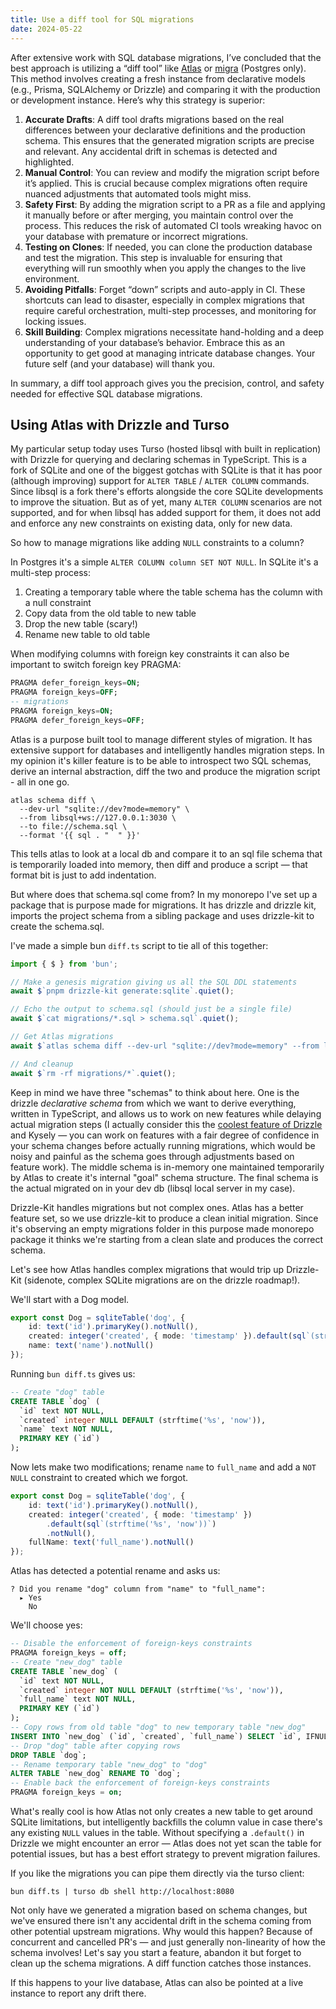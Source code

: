 ```yaml
---
title: Use a diff tool for SQL migrations
date: 2024-05-22
---
```


After extensive work with SQL database migrations, I’ve concluded that the best approach is
utilizing a “diff tool” like [Atlas](https://atlasgo.io) or
[migra](https://github.com/djrobstep/migra) (Postgres only). This method involves creating a fresh
instance from declarative models (e.g., Prisma, SQLAlchemy or Drizzle) and comparing it with the
production or development instance. Here’s why this strategy is superior:

1. **Accurate Drafts**: A diff tool drafts migrations based on the real differences between your
   declarative definitions and the production schema. This ensures that the generated migration
   scripts are precise and relevant. Any accidental drift in schemas is detected and highlighted.
2. **Manual Control**: You can review and modify the migration script before it’s applied. This is
   crucial because complex migrations often require nuanced adjustments that automated tools might
   miss.
3. **Safety First**: By adding the migration script to a PR as a file and applying it manually
   before or after merging, you maintain control over the process. This reduces the risk of
   automated CI tools wreaking havoc on your database with premature or incorrect migrations.
4. **Testing on Clones**: If needed, you can clone the production database and test the migration.
   This step is invaluable for ensuring that everything will run smoothly when you apply the changes
   to the live environment.
5. **Avoiding Pitfalls**: Forget “down” scripts and auto-apply in CI. These shortcuts can lead to
   disaster, especially in complex migrations that require careful orchestration, multi-step
   processes, and monitoring for locking issues.
6. **Skill Building**: Complex migrations necessitate hand-holding and a deep understanding of your
   database’s behavior. Embrace this as an opportunity to get good at managing intricate database
   changes. Your future self (and your database) will thank you.

In summary, a diff tool approach gives you the precision, control, and safety needed for effective
SQL database migrations.

## Using Atlas with Drizzle and Turso

My particular setup today uses Turso (hosted libsql with built in replication) with Drizzle for
querying and declaring schemas in TypeScript. This is a fork of SQLite and one of the biggest
gotchas with SQLite is that it has poor (although improving) support for `ALTER TABLE` /
`ALTER COLUMN` commands. Since libsql is a fork there's efforts alongside the core SQLite developments to
improve the situation. But as of yet, many `ALTER COLUMN` scenarios are not supported, and for when
libsql has added support for them, it does not add and enforce any new constraints on existing data,
only for new data.

So how to manage migrations like adding `NULL` constraints to a column?

In Postgres it's a simple `ALTER COLUMN column SET NOT NULL`. In SQLite it's a multi-step process:

1. Creating a temporary table where the table schema has the column with a null constraint
2. Copy data from the old table to new table
3. Drop the new table (scary!)
4. Rename new table to old table

When modifying columns with foreign key constraints it can also be important to switch foreign key
PRAGMA:

```sql
PRAGMA defer_foreign_keys=ON;
PRAGMA foreign_keys=OFF;
-- migrations
PRAGMA foreign_keys=ON;
PRAGMA defer_foreign_keys=OFF;
```

Atlas is a purpose built tool to manage different styles of migration. It has extensive support for
databases and intelligently handles migration steps. In my opinion it's killer feature is to be able
to introspect two SQL schemas, derive an internal abstraction, diff the two and produce the
migration script - all in one go.

```
atlas schema diff \
  --dev-url "sqlite://dev?mode=memory" \
  --from libsql+ws://127.0.0.1:3030 \
  --to file://schema.sql \
  --format '{{ sql . "  " }}'
```

This tells atlas to look at a local db and compare it to an sql file schema that is temporarily
loaded into memory, then diff and produce a script — that format bit is just to add indentation.

But where does that schema.sql come from? In my monorepo I've set up a package that is purpose made
for migrations. It has drizzle and drizzle kit, imports the project schema from a sibling package
and uses drizzle-kit to create the schema.sql.

I've made a simple bun `diff.ts` script to tie all of this together:

```ts
import { $ } from 'bun';

// Make a genesis migration giving us all the SQL DDL statements
await $`pnpm drizzle-kit generate:sqlite`.quiet();

// Echo the output to schema.sql (should just be a single file)
await $`cat migrations/*.sql > schema.sql`.quiet();

// Get Atlas migrations
await $`atlas schema diff --dev-url "sqlite://dev?mode=memory" --from libsql+ws://127.0.0.1:3030 --to file://schema.sql --format '{{ sql . "  " }}'`;

// And cleanup
await $`rm -rf migrations/*`.quiet();
```

Keep in mind we have three "schemas" to think about here. One is the drizzle _declarative schema_
from which we want to derive everything, written in TypeScript, and allows us to work on new
features while delaying actual migration steps (I actually consider this the [coolest feature of
Drizzle](https://medium.com/drizzle-stories/the-data-access-pattern-first-approach-with-drizzle-bca035bbdc63)
and Kysely — you can work on features with a fair degree of confidence in your schema changes before
actually running migrations, which would be noisy and painful as the schema goes through adjustments
based on feature work). The middle schema is in-memory one maintained temporarily by Atlas to create
it's internal "goal" schema structure. The final schema is the actual migrated on in your dev db
(libsql local server in my case).

Drizzle-Kit handles migrations but not complex ones. Atlas has a better feature set, so we use
drizzle-kit to produce a clean initial migration. Since it's observing an empty migrations folder in
this purpose made monorepo package it thinks we're starting from a clean slate and produces the
correct schema.

Let's see how Atlas handles complex migrations that would trip up Drizzle-Kit (sidenote, complex
SQLite migrations are on the drizzle roadmap!).

We'll start with a Dog model.

```ts
export const Dog = sqliteTable('dog', {
	id: text('id').primaryKey().notNull(),
	created: integer('created', { mode: 'timestamp' }).default(sql`(strftime('%s', 'now'))`),
	name: text('name').notNull()
});
```

Running `bun diff.ts` gives us:

```sql
-- Create "dog" table
CREATE TABLE `dog` (
  `id` text NOT NULL,
  `created` integer NULL DEFAULT (strftime('%s', 'now')),
  `name` text NOT NULL,
  PRIMARY KEY (`id`)
);
```

Now lets make two modifications; rename `name` to `full_name` and add a `NOT NULL` constraint to
created which we forgot.

```ts
export const Dog = sqliteTable('dog', {
	id: text('id').primaryKey().notNull(),
	created: integer('created', { mode: 'timestamp' })
		.default(sql`(strftime('%s', 'now'))`)
		.notNull(),
	fullName: text('full_name').notNull()
});
```

Atlas has detected a potential rename and asks us:

```
? Did you rename "dog" column from "name" to "full_name":
  ▸ Yes
    No
```

We'll choose yes:

```sql
-- Disable the enforcement of foreign-keys constraints
PRAGMA foreign_keys = off;
-- Create "new_dog" table
CREATE TABLE `new_dog` (
  `id` text NOT NULL,
  `created` integer NOT NULL DEFAULT (strftime('%s', 'now')),
  `full_name` text NOT NULL,
  PRIMARY KEY (`id`)
);
-- Copy rows from old table "dog" to new temporary table "new_dog"
INSERT INTO `new_dog` (`id`, `created`, `full_name`) SELECT `id`, IFNULL(`created`, (strftime('%s', 'now'))) AS `created`, `name` FROM `dog`;
-- Drop "dog" table after copying rows
DROP TABLE `dog`;
-- Rename temporary table "new_dog" to "dog"
ALTER TABLE `new_dog` RENAME TO `dog`;
-- Enable back the enforcement of foreign-keys constraints
PRAGMA foreign_keys = on;
```

What's really cool is how Atlas not only creates a new table to get around SQLite limitations, but
intelligently backfills the column value in case there's any existing `NULL` values in the table.
Without specifying a `.default()` in Drizzle we might encounter an error — Atlas does not yet scan
the table for potential issues, but has a best effort strategy to prevent migration failures.

If you like the migrations you can pipe them directly via the turso client:

```
bun diff.ts | turso db shell http://localhost:8080
```

Not only have we generated a migration based on schema changes, but we've ensured there isn't any
accidental drift in the schema coming from other potential upstream migrations. Why would this
happen? Because of concurrent and cancelled PR's — and just generally non-linearity of how the
schema involves! Let's say you start a feature, abandon it but forget to clean up the schema
migrations. A diff function catches those instances.

If this happens to your live database, Atlas can also be pointed at a live instance to report any
drift there.

